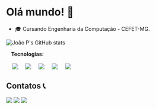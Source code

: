 # Olá mundo! 👋

- 🎓 Cursando Engenharia da Computação - CEFET-MG.


![João P's GitHub stats](https://github-readme-stats.vercel.app/api?username=joaopaulocruzdefaria&theme=dark)



  **&nbsp;&nbsp;&nbsp;&nbsp;Tecnologias:** 
<br><br>
&nbsp;&nbsp;&nbsp;&nbsp;<img src="https://img.shields.io/badge/C-00599C?style=for-the-badge&logo=c&logoColor=white">
&nbsp;&nbsp;&nbsp;&nbsp;<img src="https://img.shields.io/badge/Java-ED8B00?style=for-the-badge&logo=java&logoColor=white">
&nbsp;&nbsp;&nbsp;&nbsp;<img src="https://img.shields.io/badge/C%2B%2B-00599C?style=for-the-badge&logo=c%2B%2B&logoColor=white">
&nbsp;&nbsp;&nbsp;&nbsp;<img src="https://img.shields.io/badge/HTML5-E34F26?style=for-the-badge&logo=html5&logoColor=white">
&nbsp;&nbsp;&nbsp;&nbsp;<img src="https://img.shields.io/badge/CSS3-1572B6?style=for-the-badge&logo=css3&logoColor=white">


## Contatos 📞
  <div> 
  <a href="https://instagram.com/joao_cruz_df" target="_blank"><img src="https://img.shields.io/badge/-Instagram-%23E4405F?style=for-the-badge&logo=instagram&logoColor=white" target="_blank"></a>
  <a href = "mailto:joaopaulocruzdefaria@gmail.com"><img src="https://img.shields.io/badge/-Gmail-%23333?style=for-the-badge&logo=gmail&logoColor=white" target="_blank"></a>
  <a href="https://www.linkedin.com/in/jo%C3%A3o-paulo-6a68711a3/" target="_blank"><img src="https://img.shields.io/badge/-LinkedIn-%230077B5?style=for-the-badge&logo=linkedin&logoColor=white" target="_blank"></a> 
</div>
  

